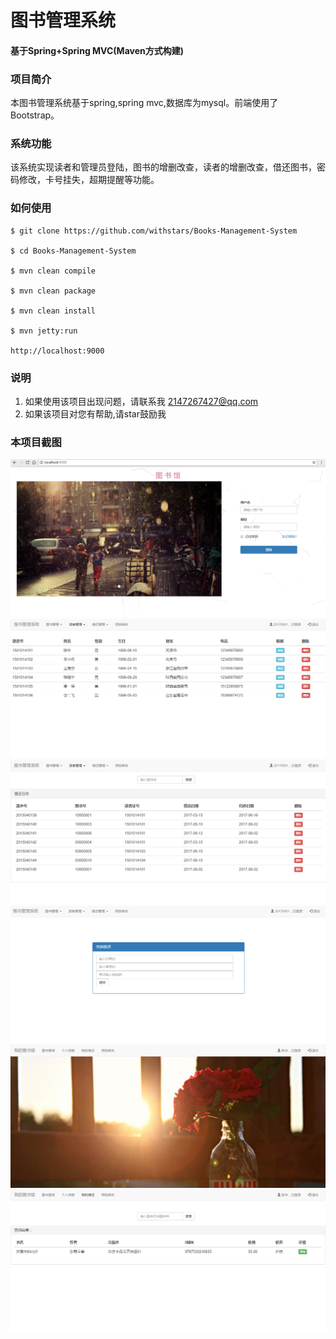 # 图书管理系统
#### 基于Spring+Spring MVC(Maven方式构建)
### 项目简介
本图书管理系统基于spring,spring mvc,数据库为mysql。前端使用了Bootstrap。 
### 系统功能
该系统实现读者和管理员登陆，图书的增删改查，读者的增删改查，借还图书，密码修改，卡号挂失，超期提醒等功能。
### 如何使用
```
$ git clone https://github.com/withstars/Books-Management-System

$ cd Books-Management-System

$ mvn clean compile

$ mvn clean package

$ mvn clean install

$ mvn jetty:run

http://localhost:9000
```
### 说明<br/>
1. 如果使用该项目出现问题，请联系我 2147267427@qq.com
2. 如果该项目对您有帮助,请star鼓励我

### 本项目截图<br/>
![image](https://github.com/a088/BookManager/blob/master/preview/1.PNG)
<img src="https://github.com/a088/BookManager/blob/master/preview/2.PNG">
<img src="https://github.com/a088/BookManager/blob/master/preview/3.PNG">
<img src="https://github.com/a088/BookManager/blob/master/preview/4.PNG">
<img src="https://github.com/a088/BookManager/blob/master/preview/5.PNG">
<img src="https://github.com/a088/BookManager/blob/master/preview/6.PNG">
